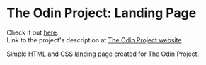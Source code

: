 # The Odin Project: Landing Page

Check it out [here](https://ilgatto88.github.io/landing-page/).  
Link to the project's description at [The Odin Project website](https://www.theodinproject.com/lessons/foundations-landing-page)

Simple HTML and CSS landing page created for The Odin Project.